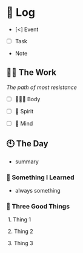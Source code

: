 # 📅 Log

  

- [<] Event

- [ ] Task

- Note

  

## 💪🏽 The Work

  

*The path of most resistance*

  

- [ ] 🏄🏻‍♂️ Body

- [ ] 👻 Spirit

- [ ] 🧠 Mind

  

## 🕙 The Day

  

- summary

### 🤔 Something I Learned

  

- always something

  

### 🐯 Three Good Things

  

 1. Thing 1

 2. Thing 2

 3. Thing 3
